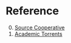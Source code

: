 # Reference

0. [Source Cooperative](https://beta.source.coop/)
0. [Academic Torrents](https://academictorrents.com/)

